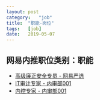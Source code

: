 ```yaml
---
layout:	post
category:	"job"
title:	"职能-岗位"
tags:	[job]
date:	2019-05-07
---
```

## 网易内推职位类别：职能
- [高级廉正安全专员 - 网易严选](http://mobile.bole.netease.com/bole/boleDetail?id=16158&employeeId=346f03c3cda5f04c&key=all)
- [IT审计专家 - 内审部001](http://mobile.bole.netease.com/bole/boleDetail?id=16098&employeeId=346f03c3cda5f04c&key=all)
- [内控专家 - 内审部001](http://mobile.bole.netease.com/bole/boleDetail?id=15793&employeeId=346f03c3cda5f04c&key=all)

